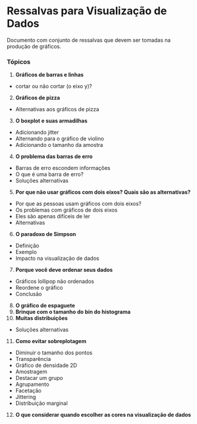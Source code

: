 # Ressalvas para Visualização de Dados

Documento com conjunto de ressalvas que devem ser tomadas na produção de gráficos.

### Tópicos

1. **Gráficos de barras e linhas**
- cortar ou não cortar (o eixo y)?
2. **Gráficos de pizza**
- Alternativas aos gráficos de pizza
3. **O boxplot e suas armadilhas**
- Adicionando jitter
- Alternando para o gráfico de violino
- Adicionando o tamanho da amostra
4. **O problema das barras de erro**
- Barras de erro escondem informações
- O que é uma barra de erro?
- Soluções alternativas
5. **Por que não usar gráficos com dois eixos? Quais são as alternativas?**
- Por que as pessoas usam gráficos com dois eixos?
- Os problemas com gráficos de dois eixos
- Eles são apenas difíceis de ler
- Alternativas
6. **O paradoxo de Simpson**
- Definição
- Exemplo
- Impacto na visualização de dados
7. **Porque você deve ordenar seus dados**
- Gráficos lollipop não ordenados
- Reordene o gráfico
- Conclusão
8. **O gráfico de espaguete**
9. **Brinque com o tamanho do bin do histograma**
10. **Muitas distribuições**
- Soluções alternativas
11. **Como evitar sobreplotagem**
- Diminuir o tamanho dos pontos
- Transparência
- Gráfico de densidade 2D
- Amostragem
- Destacar um grupo
- Agrupamento
- Facetação
- Jittering
- Distribuição marginal
12. **O que considerar quando escolher as cores na visualização de dados**
